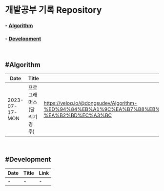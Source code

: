 # 개발공부 기록 Repository

### - [Algorithm](#algorithm)

### - [Development](#development)

<br/>

## #Algorithm

| Date           | Title                     | Link                                                                                                                                       |
| -------------- | ------------------------- | ------------------------------------------------------------------------------------------------------------------------------------------ |
| 2023-07-17-MON | 프로그래머스(달리기 경주) | https://velog.io/@dongsudev/Algorithm-%ED%94%84%EB%A1%9C%EA%B7%B8%EB%9E%98%EB%A8%B8%EC%8A%A4%EB%8B%AC%EB%A6%AC%EA%B8%B0-%EA%B2%BD%EC%A3%BC |

<br/>

## #Development

| Date | Title | Link |
| ---- | ----- | ---- |
| -    | -     | -    |
